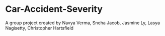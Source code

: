 # Car-Accident-Severity
A group project created by Navya Verma, Sneha Jacob, Jasmine Ly, Lasya Nagisetty, Christopher Hartsfield
